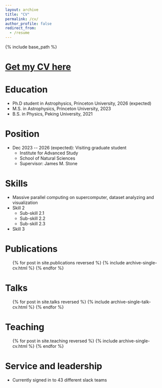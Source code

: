 ```yaml
---
layout: archive
title: "CV"
permalink: /cv/
author_profile: false
redirect_from:
  - /resume
---
```


{% include base_path %}

[Get my CV here](https://mh-guo.github.io/CV_Minghao_Guo.pdf)
=====

Education
======
* Ph.D student in Astrophysics, Princeton University, 2026 (expected)
* M.S. in Astrophysics, Princeton University, 2023
* B.S. in Physics, Peking University, 2021

Position
======
* Dec 2023 -- 2026 (expected): Visiting graduate student
  * Institute for Advanced Study
  * School of Natural Sciences
  * Supervisor: James M. Stone
  
Skills
======
* Massive parallel computing on supercomputer, dataset analyzing and visualization
* Skill 2
  * Sub-skill 2.1
  * Sub-skill 2.2
  * Sub-skill 2.3
* Skill 3

Publications
======
  <ul>{% for post in site.publications reversed %}
    {% include archive-single-cv.html %}
  {% endfor %}</ul>
  
Talks
======
  <ul>{% for post in site.talks reversed %}
    {% include archive-single-talk-cv.html  %}
  {% endfor %}</ul>
  
Teaching
======
  <ul>{% for post in site.teaching reversed %}
    {% include archive-single-cv.html %}
  {% endfor %}</ul>
  
Service and leadership
======
* Currently signed in to 43 different slack teams
